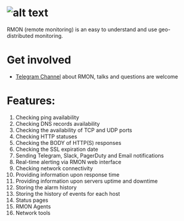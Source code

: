 # ![alt text](https://rmon.io/static/images/logo/orange_640.png "Logo")
RMON (remote monitoring) is an easy to understand and use geo-distributed monitoring.

# Get involved
* [Telegram Channel](https://t.me/roxy_wi_channel) about RMON, talks and questions are welcome

# Features:
1. Checking ping availability
2. Checking DNS records availability
3. Checking the availability of TCP and UDP ports
4. Checking HTTP statuses
5. Checking the BODY of HTTP(S) responses
6. Checking the SSL expiration date
7. Sending Telegram, Slack, PagerDuty and Email notifications
8. Real-time alerting via RMON web interface
9. Checking network connectivity
10. Providing information upon response time
11. Providing information upon servers uptime and downtime
12. Storing the alarm history
13. Storing the history of events for each host
14. Status pages
15. RMON Agents 
16. Network tools